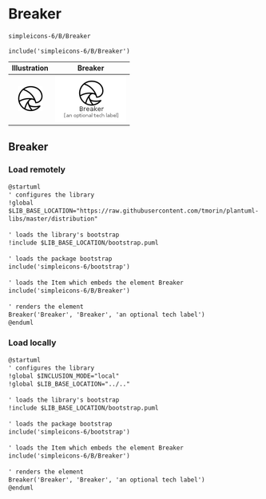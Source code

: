 # Breaker


```text
simpleicons-6/B/Breaker
```

```text
include('simpleicons-6/B/Breaker')
```



| Illustration | Breaker |
| :---: | :---: |
| ![illustration for Illustration](../../simpleicons-6/B/Breaker.png) | ![illustration for Breaker](../../simpleicons-6/B/Breaker.Local.png) |




## Breaker

### Load remotely
```plantuml
@startuml
' configures the library
!global $LIB_BASE_LOCATION="https://raw.githubusercontent.com/tmorin/plantuml-libs/master/distribution"

' loads the library's bootstrap
!include $LIB_BASE_LOCATION/bootstrap.puml

' loads the package bootstrap
include('simpleicons-6/bootstrap')

' loads the Item which embeds the element Breaker
include('simpleicons-6/B/Breaker')

' renders the element
Breaker('Breaker', 'Breaker', 'an optional tech label')
@enduml
```

### Load locally
```plantuml
@startuml
' configures the library
!global $INCLUSION_MODE="local"
!global $LIB_BASE_LOCATION="../.."

' loads the library's bootstrap
!include $LIB_BASE_LOCATION/bootstrap.puml

' loads the package bootstrap
include('simpleicons-6/bootstrap')

' loads the Item which embeds the element Breaker
include('simpleicons-6/B/Breaker')

' renders the element
Breaker('Breaker', 'Breaker', 'an optional tech label')
@enduml
```

